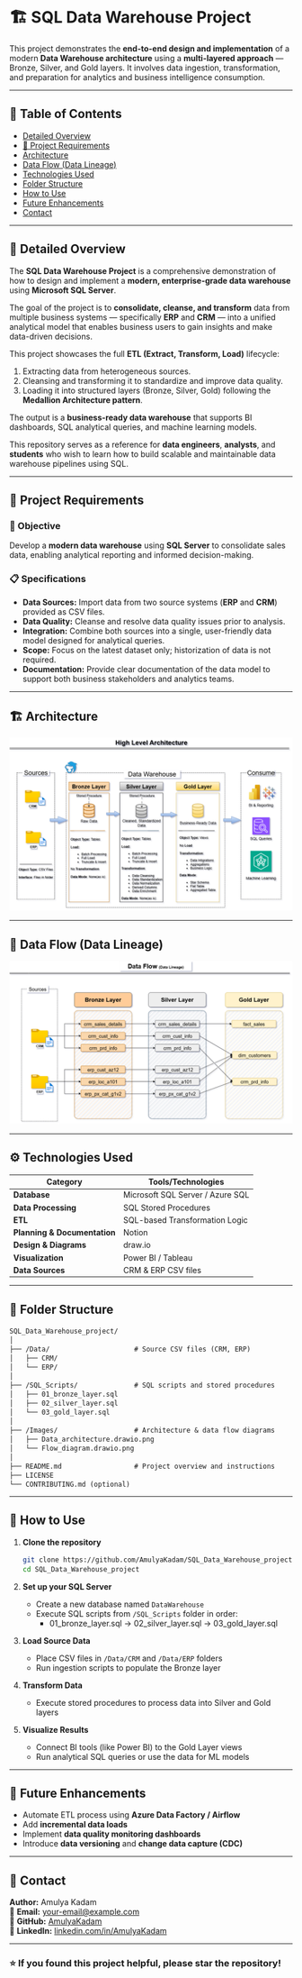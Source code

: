 # 🏗️ SQL Data Warehouse Project

This project demonstrates the **end-to-end design and implementation** of a modern **Data Warehouse architecture** using a **multi-layered approach** — Bronze, Silver, and Gold layers. It involves data ingestion, transformation, and preparation for analytics and business intelligence consumption.

---

## 📘 Table of Contents

- [Detailed Overview](#detailed-overview)
- [🚀 Project Requirements](#-project-requirements)
- [Architecture](#architecture)
- [Data Flow (Data Lineage)](#data-flow-data-lineage)
- [Technologies Used](#technologies-used)
- [Folder Structure](#folder-structure)
- [How to Use](#how-to-use)
- [Future Enhancements](#future-enhancements)
- [Contact](#contact)

---

## 🧩 Detailed Overview

The **SQL Data Warehouse Project** is a comprehensive demonstration of how to design and implement a **modern, enterprise-grade data warehouse** using **Microsoft SQL Server**.  

The goal of the project is to **consolidate, cleanse, and transform** data from multiple business systems — specifically **ERP** and **CRM** — into a unified analytical model that enables business users to gain insights and make data-driven decisions.

This project showcases the full **ETL (Extract, Transform, Load)** lifecycle:  
1. Extracting data from heterogeneous sources.  
2. Cleansing and transforming it to standardize and improve data quality.  
3. Loading it into structured layers (Bronze, Silver, Gold) following the **Medallion Architecture pattern**.  

The output is a **business-ready data warehouse** that supports BI dashboards, SQL analytical queries, and machine learning models.  

This repository serves as a reference for **data engineers**, **analysts**, and **students** who wish to learn how to build scalable and maintainable data warehouse pipelines using SQL.

---

## 🚀 Project Requirements

### 🧠 Objective
Develop a **modern data warehouse** using **SQL Server** to consolidate sales data, enabling analytical reporting and informed decision-making.

### 📋 Specifications

- **Data Sources:** Import data from two source systems (**ERP** and **CRM**) provided as CSV files.  
- **Data Quality:** Cleanse and resolve data quality issues prior to analysis.  
- **Integration:** Combine both sources into a single, user-friendly data model designed for analytical queries.  
- **Scope:** Focus on the latest dataset only; historization of data is not required.  
- **Documentation:** Provide clear documentation of the data model to support both business stakeholders and analytics teams.  

---

## 🏗️ Architecture

![High Level Architecture](./Images/Data_architecture.drawio.png)

---

## 🔄 Data Flow (Data Lineage)

![Data Flow Diagram](./Images/Flow_diagram.drawio.png)

---

## ⚙️ Technologies Used

| Category | Tools/Technologies |
|-----------|--------------------|
| **Database** | Microsoft SQL Server / Azure SQL |
| **Data Processing** | SQL Stored Procedures |
| **ETL** | SQL-based Transformation Logic |
| **Planning & Documentation** | Notion |
| **Design & Diagrams** | draw.io |
| **Visualization** | Power BI / Tableau |
| **Data Sources** | CRM & ERP CSV files |

---

## 📁 Folder Structure

```
SQL_Data_Warehouse_project/
│
├── /Data/                     # Source CSV files (CRM, ERP)
│   ├── CRM/
│   └── ERP/
│
├── /SQL_Scripts/              # SQL scripts and stored procedures
│   ├── 01_bronze_layer.sql
│   ├── 02_silver_layer.sql
│   └── 03_gold_layer.sql
│
├── /Images/                   # Architecture & data flow diagrams
│   ├── Data_architecture.drawio.png
│   └── Flow_diagram.drawio.png
│
├── README.md                  # Project overview and instructions
├── LICENSE
└── CONTRIBUTING.md (optional)
```

---

## 🚀 How to Use

1. **Clone the repository**
   ```bash
   git clone https://github.com/AmulyaKadam/SQL_Data_Warehouse_project.git
   cd SQL_Data_Warehouse_project
   ```

2. **Set up your SQL Server**
   - Create a new database named `DataWarehouse`
   - Execute SQL scripts from `/SQL_Scripts` folder in order:
     - 01_bronze_layer.sql → 02_silver_layer.sql → 03_gold_layer.sql

3. **Load Source Data**
   - Place CSV files in `/Data/CRM` and `/Data/ERP` folders  
   - Run ingestion scripts to populate the Bronze layer

4. **Transform Data**
   - Execute stored procedures to process data into Silver and Gold layers

5. **Visualize Results**
   - Connect BI tools (like Power BI) to the Gold Layer views
   - Run analytical SQL queries or use the data for ML models

---

## 🔮 Future Enhancements

- Automate ETL process using **Azure Data Factory / Airflow**
- Add **incremental data loads**
- Implement **data quality monitoring dashboards**
- Introduce **data versioning** and **change data capture (CDC)**

---

## 👤 Contact

**Author:** Amulya Kadam  
📧 **Email:** your-email@example.com  
💼 **GitHub:** [AmulyaKadam](https://github.com/AmulyaKadam)  
🔗 **LinkedIn:** [linkedin.com/in/AmulyaKadam](#)

---

### ⭐ If you found this project helpful, please star the repository!
